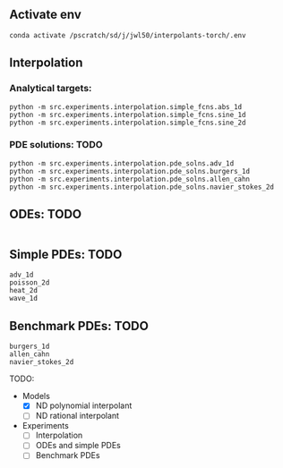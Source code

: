 ## Activate env
```
conda activate /pscratch/sd/j/jwl50/interpolants-torch/.env
```

## Interpolation
### Analytical targets:
```
python -m src.experiments.interpolation.simple_fcns.abs_1d
python -m src.experiments.interpolation.simple_fcns.sine_1d
python -m src.experiments.interpolation.simple_fcns.sine_2d
```
### PDE solutions: TODO
```
python -m src.experiments.interpolation.pde_solns.adv_1d
python -m src.experiments.interpolation.pde_solns.burgers_1d
python -m src.experiments.interpolation.pde_solns.allen_cahn
python -m src.experiments.interpolation.pde_solns.navier_stokes_2d
```

## ODEs: TODO
```
```

## Simple PDEs: TODO
```
adv_1d
poisson_2d
heat_2d
wave_1d
```

## Benchmark PDEs: TODO
```
burgers_1d
allen_cahn
navier_stokes_2d
```

TODO:
- Models
  - [x] ND polynomial interpolant
  - [ ] ND rational interpolant
- Experiments
  - [ ] Interpolation
  - [ ] ODEs and simple PDEs
  - [ ] Benchmark PDEs
